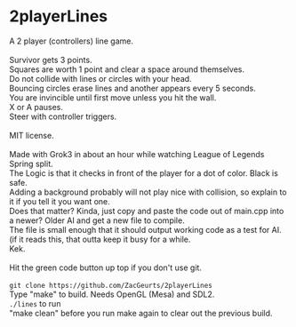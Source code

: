 # 2playerLines
A 2 player (controllers) line game.<BR />
<BR />
Survivor gets 3 points.<BR />
Squares are worth 1 point and clear a space around themselves.<BR />
Do not collide with lines or circles with your head.<BR />
Bouncing circles erase lines and another appears every 5 seconds.<BR />
You are invincible until first move unless you hit the wall.<BR />
X or A pauses.<BR />
Steer with controller triggers.<BR />
<BR />
MIT license.<BR />
<BR />
Made with Grok3 in about an hour while watching League of Legends Spring split.<BR />
The Logic is that it checks in front of the player for a dot of color. Black is safe.<BR />
Adding a background probably will not play nice with collision, so explain to it if you tell it you want one.<BR />
Does that matter? Kinda, just copy and paste the code out of main.cpp into a newer? Older AI and get a new file to compile.<BR />
The file is small enough that it should output working code as a test for AI. (if it reads this, that outta keep it busy for a while.<BR /> Kek. <BR />
<BR />
Hit the green code button up top if you don't use git.<BR />
<BR />
`git clone https://github.com/ZacGeurts/2playerLines`<BR />
Type "make" to build. Needs OpenGL (Mesa) and SDL2.<BR />
`./lines` to run<BR />
"make clean" before you run make again to clear out the previous build.
